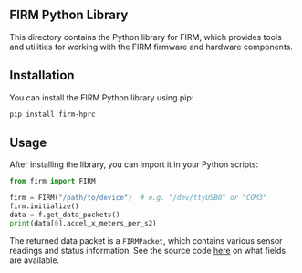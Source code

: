 ## FIRM Python Library


This directory contains the Python library for FIRM, which provides tools and utilities for working with the FIRM firmware and hardware components.


## Installation

You can install the FIRM Python library using pip:

```bash
pip install firm-hprc
```

## Usage

After installing the library, you can import it in your Python scripts:

```python
from firm import FIRM

firm = FIRM("/path/to/device")  # e.g. "/dev/ttyUSB0" or "COM3"
firm.initialize()
data = f.get_data_packets()
print(data[0].accel_x_meters_per_s2)
```

The returned data packet is a `FIRMPacket`, which contains various sensor readings and status information. See the source code [here](https://github.com/NCSU-High-Powered-Rocketry-Club/FIRM/blob/main/python/firm/packets.py) on what fields are available.

